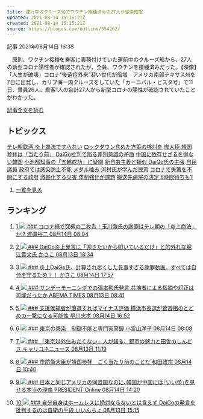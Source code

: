 ```yaml
---
title: 運行中のクルーズ船でワクチン接種済みの27人が感染確認
updated: 2021-08-14 15:15:21Z
created: 2021-08-14 15:15:21Z
source: https://blogos.com/outline/554262/
---
```


 記事
2021年08月14日 16:38

　原則、ワクチン接種を乗客に義務付けていた運航中のクルーズ船から、27人の新型コロナ陽性者が確認されたが、全員、ワクチンを接種済みだった。【映像】「人生が破壊」コロナ“後遺症外来”若い世代が倍増　アメリカ南部テキサス州を7日に出発し、カリブ海一周クルーズをしていた「カーニバル・ビスタ号」で11日、乗員26人、乗客1人の合計27人から新型コロナの陽性が確認されていたことがわかった。

[記事全文を読む](https://blogos.com/article/554262/)

## トピックス

[テレ朝飲酒 炎上商法ですらない](https://blogos.com/outline/554145/)
[ロックダウン含めた方策の検討を](https://blogos.com/outline/554178/)
[岸大臣 靖国参拝は「当たり前」](https://blogos.com/outline/554219/)
[DaiGo批判で陥る差別意識の矛盾](https://blogos.com/outline/554207/)
[中国に依存せざるを得ない韓国](https://blogos.com/outline/554052/)
[小池都知事の「五輪成功」に疑問](https://blogos.com/outline/554174/)
[新自由主義と類似 DaiGo氏の主張](https://blogos.com/outline/554206/)
[自民議員 政府では感染防止不能](https://blogos.com/outline/554250/)
[メダル噛み 河村氏が学んだ民意](https://blogos.com/outline/554254/)
[コロナで失策を不問にする政府](https://blogos.com/outline/554246/)
[激甚化する災害 体制強化が課題](https://blogos.com/outline/554235/)
[搬送先病院の決定 8時間待ちも?](https://blogos.com/outline/554192/)
1.   [一覧を見る](https://blogos.com/article/pickup_archive/0/)

## ランキング

1.   [   1  ![](https://static.blogos.com/media/member/135787/icon.png?1628949606)    ### コロナ禍で究極の二枚舌！玉川徹氏の謝罪はテレ朝の「炎上商法」か!?        渡邉裕二    08月14日 08:04](https://blogos.com/article/554145/)

2.   [   2  ![](https://static.blogos.com/media/member/21795/icon.png?1628949606)    ### DaiGo炎上発言に「叩きたいから叩いているだけ」と的外れな堀江貴文氏       かさこ    08月13日 18:34](https://blogos.com/article/554138/)

3.   [   3  ![](https://static.blogos.com/media/member/21795/icon.png?1628949606)    ### 炎上DaiGo氏、計算され尽くした見事すぎる謝罪動画。すべては自分を守るため？！       かさこ    08月14日 17:57](https://blogos.com/article/554268/)

4.   [   4  ![](https://static.blogos.com/media/member/144960/icon.png?1628949606)    ### サンデーモーニングでの張本勲氏発言 共演者による指摘や訂正は可能だったか       ABEMA TIMES    08月13日 08:41](https://blogos.com/article/554013/)

5.   [   5  ![](https://static.blogos.com/media/member/94/icon.png?1628949606)    ### 支援候補者が落選すればマイナス評価 横浜市長選が菅首相のとどめの一撃になる可能性       早川忠孝    08月14日 16:52](https://blogos.com/article/554248/)

6.   [   6  ![](https://static.blogos.com/media/member/2308/icon.png?1628949606)    ### 東京の感染　制御不能と専門家警鐘        小宮山洋子    08月14日 08:08](https://blogos.com/article/554178/)

7.   [   7  ![](https://static.blogos.com/media/member/60196/icon.png?1628949606)    ### 「東京以外住みたくない」人が語る、都市の魅力と田舎のしんどさ       キャリコネニュース    08月13日 11:19](https://blogos.com/article/553757/)

8.   [   8  ![](https://static.blogos.com/media/member/72348/icon.png?1628949606)    ### 岸防衛大臣が靖国参拝　ごく当たり前のことだ       和田政宗    08月14日 10:40](https://blogos.com/article/554219/)

9.   [   9  ![](https://static.blogos.com/media/member/85652/icon.png?1628949606)    ### 日本と同じアメリカの同盟国なのに､韓国が中国には｢いい顔｣を見せる本当の理由       PRESIDENT Online    08月14日 14:20](https://blogos.com/article/554052/)

10.   [   10  ![](https://static.blogos.com/media/member/34436/icon.png?1628949606)    ### 自分自身はホームレスに絶対ならないとは言えず DaiGoの発言を批判するのは自衛の手段       いいんちょ    08月13日 15:15](https://blogos.com/article/554086/)